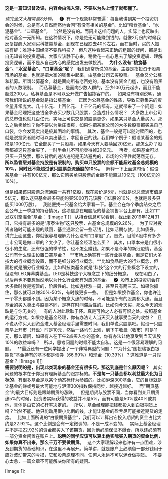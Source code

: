 **这是一篇知识普及课，内容会由浅入深，不要以为头上懂了就都懂了。**
  
*读完全文大概需要8分钟。*
 
❶ 
有一个现象非常普遍：每当我讲到某一个投资机会的时候，总是有人自然而然地会问“有没有相关的基金”。比如“粮食基金”、“水泥基金”、“口罩基金”。
 
当然是没有的。而问出这样问题的人，实际上也反映出他对基金一无所知。在这种情况下，你是绝无可能赚到钱的。就像2月份的时候我反复提醒大家别买科技类基金，到现在已经跌去40%左右。而在当时，买的人振振有辞：难道中国经济不要靠科技？
 
但凡这种看起来正确的粗鄙的疑问，都是出自无知者的投资逻辑。大家应该静下心来，稍微花一点心思去了解投资逻辑、理解投资逻辑，而不是从自己内心的感觉出发去做投资。
 
**为什么没有“粮食基金”、“水泥基金”、“口罩基金”呢？**
 
我们通常所说的基金，主要是指投资于股票市场的基金，也就是把大家的钱集中起来，由基金公司去买股票。
 
基金又分公募和私募。所谓公募基金，就是面向所有老百姓的，基本没有资金门槛，也没有购买者的人数限制。
 
而私募基金，是面向少数人群的，至少100万元起步，而且不能超过200人。私募基金是不可以公开做广告招揽客户的。
 
如果没有特别说明，通常我们所说的基金就是指公募基金。
 
正因为公募基金的性质，导致它募集来的资金量非常庞大。几十亿元、上百亿元、上千亿元的都有。这就带来了一个问题：如果基金经理把这些钱全拿去买少数几只股票，会造成什么情况？
 
大多数上市公司的总市值也就几百亿元，实际上可供交易的股票更少。如果某只基金大量买入，那么之后卖给谁？你不要以为坐庄很爽，如果你把某家公司的大多数股票都买进自己口袋，你会发现卖出是极其困难的事情。
 
其次，基金一般是可以随时赎回的，也就是说投资者随时可以卖出基金，拿回自己的钱。我们举个例子：假设某基金的规模是100亿元，它全部买了一只股票。如果今天有人要赎回20亿元，那怎么办？股票都被这只基金买了，一时半会儿不可能卖得掉20亿元。
 
再者，如果基金可以只买一只股票，那么背后的违法违纪是无法避免的，市场的公平性就荡然无存。
 
**所以监管层对基金持股是有限制的，购买单只股票的金额不能超过基金总规模的10%，同时还不能超过该只股票总流通股的10%。**
 
解释一下上面这句话：假设某基金一共有100亿元，那么它购买单只股票的金额不能超过10亿元（100亿元的10%）。
  
但是如果该只股票总流通股一共有1亿股，现在股价是5元，也就是说总流通市值是5亿元，那么这只基金最多只能购买5000万元该股（1亿股的10%，也就是最多只能买1000万股）。
 
我随便找一只基金给大家看一下。基金会在每个季度结束之后会公布上一季度的持仓情况，这项信息在电脑版的基金销售平台上都有。比如“广发双引擎混合”基金：
![Image 1][]
 
从持仓信息可以看到，截止到2019年12月31日，它持有最多的是“康泰生物”这只股票，占基金总规模的9.26%。
 
为了应对投资者随时可能出现的赎回，基金通常会留一些活钱，比如活期存款，比如债券。
 
讲完上面这些，你就很容易理解为什么没有“口罩股”了。首先，目前A股中有多少上市公司是做口罩的？太少了，你让基金经理怎么买？
 
其次，口罩本来是门很小很小的生意，还有很强的季节性，也不怎么赚钱。如果不是今年的新冠疫情，基金公司有什么理由设置口罩基金？
 
**市场上确实有一些行业类基金，但是它们大多按大的行业概念设置，而不是细分的行业概念。**比如食品是大的行业概念，但面粉就是细分行业概念。比如科技类基金就是“科技”这个大的行业概念下设立的，但没有LED屏幕类基金。LED是科技这个大概念之下的细分概念。
 
现在明白了，以后再也不要想当然地以为什么行业都有对应的基金。
 
❷ 
股市上的投资机会在大多数时候是短暂的，阶段性的。比如连续涨一周，甚至只有两三天。如果你抓住，那么就可以赚30%-50%，有时候更多一些。
 
但是如果换作基金，你也许连一个零头都赚不到。因为某个概念大涨的时候，不可能是所有的股票都大涨。而且基金的买入卖出与股票不同，是存在时间滞后性的。比如你今天买，那么今天的涨跌是与你无关的。
 
有的人对此耿耿于怀。真是可怜之人必有可恨之处。按照基金的运行方式，如果你是基金经理，你有办法让人当天买入就享受当天的收益？
 
且不说从你买入到资金进入基金经理手里需要时间，我们单说买股票吧。假设一只股票早上开市（开盘）时是10元，然后一路均匀上涨，到下午收盘（收市）时是11元，那么请问，如果有人在下午2点买入你的基金，你有办法让他享受到当天该股10%的收益率吗？
 
所以，思考问题的时候不能太自私。这是一个很容易理解的问题。
 
**最近还有一位同学提出了一个非常典型的问题：**为什么“国投瑞银白银期货”基金持有的基本都是债券（66.69%）和现金（10.39%）？这难道是一只假基金？
![Image 1][]
   
**需要说明的是，出现此类现象的基金还有很多只。那这到底是什么原因呢？**
 
其实问题的根本在于你没有理解基金的跟踪标的。**不是每一只基金都以利益最大化为目标的**，有很多基金是以某个动态标杆为参照的。比如沪深300基金，它的目标就是让基金的赚或亏最大可能地与沪深300指数保持同步，越接近越好。
 
而“期货基金”的最大目标则是跟踪期货的涨跌。
 
但是期货与股票不同，当你看到某只期货涨5%的时候，投资者实际获得的收益并不是5%，而有可能是50%或40%或其他，具体是由它的杠杆率决定的。
 
所以，基金经理能把钱都投入到白银期货上吗？当然不能。他只能动用很小比例的钱，才能让基金的盈亏尽可能接近期货的走势。
 
比如上面所说的“白银期货基金”，我们可以计算出它投入期货的资金占比大约是22.92%。这个比例是会有一定微调的，不是一成不变的。
 
实际上基金经理并不是把22.92%的资金都买入了该期货，因为他必须保证不爆仓，所以还必须有一部分资金闲置在账户上。**聪明的同学应该可以算出他实际买入期货的资金比例，如果你算不出来，那么千万不要做期货。**
 
这个大家理解起来也许有一点困难，涉及到期货的基础知识，在这里不再展开。简单讲，就是账户上必须留一部分钱用于应对波动带来的亏损，它和股票原理不同，任何人永远不可以满仓做期货。
 
不要心太急，一篇文章不可能解决你所有的疑问。

[Image 1]: 